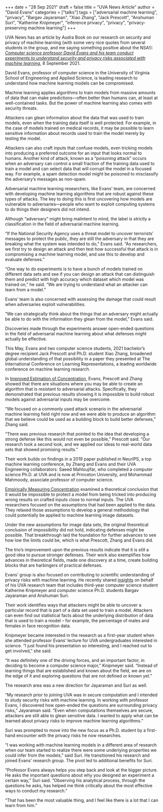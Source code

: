 +++
date = "28 Sep 2021"
draft = false
title = "UVA News Article"
author = "David Evans"
categories = ["talks"]
tags = ["adversarial machine learning", "privacy", "Bargav Jayaraman", "Xiao Zhang", "Jack Prescott", "Anshuman Suri", "Katherine Knipmeyer", "inference privacy", "privacy", "privacy-preserving machine learning"]
+++

UVA News has an article by Audra Book on our research on security and
privacy of machine learning (with some very nice quotes from several
students in the group, and me saying something positive about the
NSA!): [_Computer science professor David Evans and his team conduct
experiments to understand security and privacy risks associated with
machine
learning_](https://engineering.virginia.edu/news/2021/09/computer-science-professor-david-evans-and-his-team-conduct-experiments-understand),
8 September 2021.

<div class="articletext">

David Evans, professor of computer science in the University of Virginia School of Engineering and Applied Science, is leading research to understand how machine learning models can be compromised.

Machine learning applies algorithms to train models from massive amounts of data that can make predictions—often better than humans can, at least at well-contained tasks. But the power of machine learning also comes with security threats.

Attackers can glean information about the data that was used to train models, even when the training data itself is well protected. For example, in the case of models trained on medical records, it may be possible to learn sensitive information about records used to train the model merely by testing the model.

Attackers can also craft inputs that confuse models, even tricking models into producing a preferred outcome for an input that looks normal to humans. Another kind of attack, known as a “poisoning attack” occurs when an adversary can control a small fraction of the training data used to train a model and can select data that will corrupt the model in a focused way. For example, a spam detection model might be poisoned to misclassify the adversary’s messages as non-spam.

Adversarial machine learning researchers, like Evans’ team, are concerned with developing machine learning algorithms that are robust against these types of attacks. The key to doing this is first uncovering how models are vulnerable to adversaries—people who want to exploit computing systems to do things their designers did not intend.

Although “adversary” might bring malintent to mind, the label is strictly a classification in the field of adversarial machine learning.

“If the National Security Agency uses a threat model to uncover terrorists’ messages to protect the public, they are still the adversary in that they are breaking what the system was intended to do,” Evans said. “As researchers, we first try to design an attack and then test how successful that attack is in compromising a machine learning model, and use this to develop and evaluate defenses.”

“One way to do experiments is to have a bunch of models trained on different data sets and see if you can design an attack that can distinguish them and predict with high accuracy which dataset which model was trained on,” he said. “We are trying to understand what an attacker can learn from a model.”

Evans’ team is also concerned with assessing the damage that could result when adversaries exploit vulnerabilities.

“We can strategically think about the things that an adversary might actually be able to do with the information they glean from the model,” Evans said.

Discoveries made through the experiments answer open-ended questions in the field of adversarial machine learning about what defenses might actually be effective.

This May, Evans and two computer science students, 2021 bachelor’s degree recipient Jack Prescott and Ph.D. student Xiao Zhang, broadened global understanding of that possibility in a paper they presented at The International Conference on Learning Representations, a leading worldwide conference on machine learning research.

In <a href="https://uvasrg.github.io/improved-estimation-of-concentration-iclr-2021/">Improved Estimation of Concentration</a>, Evans, Prescott and Zhang showed that there are situations where you may be able to create an algorithm that is resistant to adversarial attacks. Specifically, they demonstrated that previous results showing it is impossible to build robust models against adversarial inputs may be overcome.

“We focused on a commonly used attack scenario in the adversarial machine learning field right now and we were able to produce an algorithm that we believe could be used as a building block to build better defenses,” Zhang said.

“There was previous research that pointed to the idea that developing a strong defense like this would not even be possible,” Prescott said. “Our research took a second look, and we applied our ideas to real-world data sets that showed promising results.”

Their work builds on findings in a 2019 paper published in NeurIPS, a top machine learning conference, by Zhang and Evans and their UVA Engineering collaborators: Saeed Mahloujifar, who completed a computer science Ph.D. at UVA and is now at Princeton University, and Mohammad Mahmoody, associate professor of computer science.

<a href="https://papers.nips.cc/paper/2019/file/46f76a4bda9a9579eab38a8f6eabcda1-Paper.pdf" target="_blank">Empirically Measuring Concentration</a> examined a theoretical conclusion that it would be impossible to protect a model from being tricked into producing wrong results on crafted inputs close to normal inputs. The UVA researchers focused on the assumptions that had been applied to the data. They relaxed those assumptions to develop a general methodology that could potentially be applied to machine learning image datasets.

Under the new assumptions for image data sets, the original theoretical conclusion of impossibility did not hold, indicating defenses might be possible. That breakthrough laid the foundation for further advances to see how low the limits could be, which is what Prescott, Zhang and Evans did.

The trio’s improvement upon the previous results indicate that it is still a good idea to pursue stronger defenses. Their work also exemplifies how advances in theoretical fields, made one discovery at a time, create building blocks that are harbingers of practical defenses.

Evans’ group is also focused on contributing to scientific understanding of privacy risks with machine learning. He recently shared <a href="https://uvasrg.github.io/iclr-dpml-2021-inference-risks-for-machine-learning/">insights</a> on behalf of his UVA research team that includes third-year computer science student Katherine Knipmeyer and computer science Ph.D. students Bargav Jayaraman and Anshuman Suri.

Their work identifies ways that attackers might be able to uncover a particular record that is part of a data set used to train a model. Attackers can even find out statistical facts about the underlying distribution of data that is used to train a model – for example, the percentage of males and females in face recognition data.

Knipmeyer became interested in the research as a first-year student when she attended professor Evans’ lecture for UVA undergraduates interested in science. “I just found his presentation so interesting, and I reached out to get involved,” she said.

“It was definitely one of the driving forces, and an important factor, in deciding to become a computer science major,” Knipmeyer said. “Instead of learning things that are established and known about the field, we are on the edge of it and exploring questions that are not defined or known yet.”

The research area was a new direction for Jayaraman and Suri as well.

“My research prior to joining UVA was in secure computation and I intended to study security risks with machine learning. In working with professor Evans, I discovered how open-ended the questions are surrounding privacy risks,” Jayaraman said. “Even when computations themselves are secure, attackers are still able to glean sensitive data. I wanted to apply what can be learned about privacy risks to improve machine learning algorithms.”

Suri was prompted to move into the new focus as a Ph.D. student by a first-hand encounter with the privacy risks he now researches.

“I was working with machine learning models in a different area of research when our team started to realize there were some underlying properties we could infer from the models,” said Suri. He transitioned his research and joined Evans’ research group. The pivot led to additional benefits for Suri.

“Professor Evans always helps you step back and look at the bigger picture. He asks the important questions about why you designed an experiment a certain way,” Suri said. “Observing his analytical process, through the questions he asks, has helped me think critically about the most effective ways to conduct my research.”

“That has been the most valuable thing, and I feel like there is a lot that I can learn from him.”
</div>
